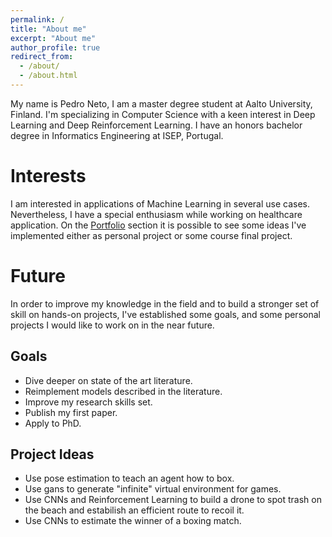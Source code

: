 ```yaml
---
permalink: /
title: "About me"
excerpt: "About me"
author_profile: true
redirect_from: 
  - /about/
  - /about.html
---
```


My name is Pedro Neto, I am a master degree student at Aalto University, Finland. I'm specializing in Computer Science with a keen interest in Deep Learning and Deep Reinforcement Learning. I have an honors bachelor degree in Informatics Engineering at ISEP,  Portugal. 

Interests 
======
I am interested in applications of Machine Learning in several use cases. Nevertheless,  I have a special enthusiasm while working on healthcare application. On the [Portfolio](https://netopedro.github.io/portfolio/) section it is possible to see some ideas I've implemented either as personal project or some course final project. 


Future
======
In order to improve my knowledge in the field and to build a stronger set of skill on hands-on projects, I've established some goals, and some personal projects I would like to work on in the near future. 

Goals
------
* Dive deeper on state of the art literature.
* Reimplement models described in the literature.
* Improve my research skills set.
* Publish my first paper.
* Apply to PhD.

Project Ideas
------
* Use pose estimation to teach an agent how to box. 
* Use gans to generate "infinite" virtual environment for games. 
* Use CNNs and Reinforcement Learning to build a drone to spot trash on the beach and estabilish an efficient route to recoil it. 
* Use CNNs to estimate the winner of a boxing match. 
